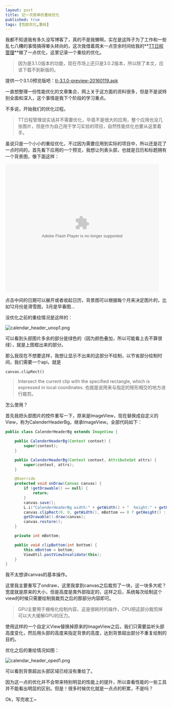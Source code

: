 ```yaml
---
layout: post
title: 记一次简单的重绘优化
published: true
tags: [性能优化,重绘]
---
```


我都不知道我有多久没写博客了，真的不是我懒啊，实在是这阵子为了工作和一些乱七八糟的事情搞得晕头转向的，这次我借着周末一点空余时间给我的**[TT日程管理](http://zhushou.360.cn/detail/index/soft_id/2423472)**做了一点优化，这里记录一个重绘的优化。

> 因为是3.1.0版本的功能，现在市场上还只是3.0.2版本，所以除了本文，应该下载不到新版的。

提供一个3.1.0预览版吧：[tl-3.1.0-preview-20160119.apk](https://raw.githubusercontent.com/Kyson/Kyson.github.io/master/files/post_files/%E8%AE%B0%E4%B8%80%E6%AC%A1%E7%AE%80%E5%8D%95%E7%9A%84%E9%87%8D%E7%BB%98%E4%BC%98%E5%8C%96/tl-3.1.0-preview-20160119.apk)

一直想整理一份性能优化的文章集合，网上关于这方面的资料很多，但是不是说特别全面和深入，这个事情是我下个阶段的学习重点。

不多说，开始我们的优化过程。

> TT日程管理说实话并不需要优化，毕竟不是很大的应用，整个应用也没几张图片，但是作为自己用于学习实验的项目，自然性能优化也要从这里着手。

虽说只是一个小小的重绘优化，不过因为需要应用到实际的项目中，所以还是花了一点时间的，首先看下应用的一个预览，我想让列表头部，也就是日历和标题拥有一个背景图，像下面这样：

<p>
<embed src="http://player.youku.com/player.php/sid/XMTQ2MzQ1MzU4OA==/v.swf" allowFullScreen="true" quality="high" width="480" height="400" align="middle" allowScriptAccess="always" type="application/x-shockwave-flash">
</p>

点击中间的日期可以展开或者收起日历，背景图可以根据每个月来决定图片的，比如12月份是滑雪图，3月是早春图...

没优化之前的重绘情况是这样的：

![calendar_header_unop1.png](https://raw.githubusercontent.com/Kyson/Kyson.github.io/master/images/post_img/%E8%AE%B0%E4%B8%80%E6%AC%A1%E7%AE%80%E5%8D%95%E7%9A%84%E9%87%8D%E7%BB%98%E4%BC%98%E5%8C%96/calendar_header_unop1.png)

可以看到头部图片多余的部分是绿色的（因为颜色叠加，所以可能看上去不算很绿），就是上图框出来的部分。

那么我现在不想要这样，我想让显示不出来的这部分不绘制，以节省部分绘制时间，我们需要一个api，就是

	canvas.clipRect()

> Intersect the current clip with the specified rectangle, which is expressed in local coordinates.
>也就是说用来与指定的矩形相交的地方进行裁剪。

怎么使用？

首先我把头部图片的控件重写一下，原来是ImageView，现在替换成自定义的View，称为CalenderHeaderBg，继承ImageView。全部代码如下：

```java
public class CalenderHeaderBg extends ImageView {

    public CalenderHeaderBg(Context context) {
        super(context);
    }

    public CalenderHeaderBg(Context context, AttributeSet attrs) {
        super(context, attrs);
    }

    @Override
    protected void onDraw(Canvas canvas) {
        if (getDrawable() == null) {
            return;
        }
        canvas.save();
        L.i("CalenderHeaderBg width:" + getWidth() + "  height:" + getHeight() + "  bottom:" + mBottom);
        canvas.clipRect(0, 0, getWidth(), mBottom == 0 ? getHeight() : mBottom);
        getDrawable().draw(canvas);
        canvas.restore();
    }

    private int mBottom;

    public void clipBottom(int bottom) {
        this.mBottom = bottom;
        ViewUtil.postViewInvalidate(this);
    }
}
```

我不太想讲canvas的基本操作。

这里我主要重写了ondraw，这里我拿到canvas之后裁剪了一块，这一块多大呢？宽度就是原来的大小，但是高度是类外部指定的，这样之后，系统每次绘制这个view的时候只需要绘制我裁剪之后的那部分内容即可。

> GPU主要用于栅格化绘制内容，这是很耗时的操作，CPU把这部分裁剪掉可以大大缓解GPU的压力。

使用这样的一个自定义View替换掉原来的ImageView之后，我们只需要监听头部高度变化，然后用头部的高度来指定背景的高度，达到背景超出部分不重复绘制的目的。

优化之后的重绘情况如图：

![calendar_header_oped1.png](https://raw.githubusercontent.com/Kyson/Kyson.github.io/master/images/post_img/%E8%AE%B0%E4%B8%80%E6%AC%A1%E7%AE%80%E5%8D%95%E7%9A%84%E9%87%8D%E7%BB%98%E4%BC%98%E5%8C%96/calendar_header_oped1.png)

可以看到背景超出头部区域已经没有重绘了。

因为这一点的优化并不会带来特别明显的性能上的提升，所以查看性能的一些工具并不能看出明显的区别。但是！很多时候优化就是一点点的积累，不是吗？

Ok，写完收工~
